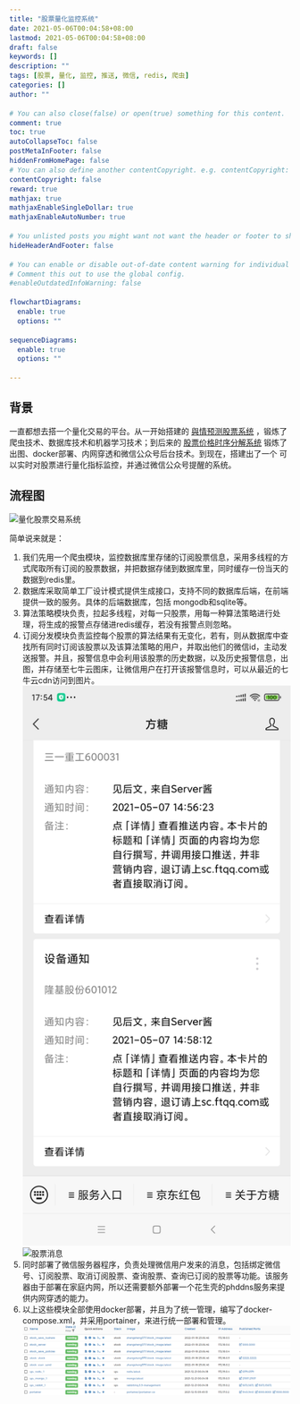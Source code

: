 ```yaml
---
title: "股票量化监控系统"
date: 2021-05-06T00:04:58+08:00
lastmod: 2021-05-06T00:04:58+08:00
draft: false
keywords: []
description: ""
tags: [股票, 量化, 监控, 推送, 微信, redis, 爬虫]
categories: []
author: ""

# You can also close(false) or open(true) something for this content.
comment: true
toc: true
autoCollapseToc: false
postMetaInFooter: false
hiddenFromHomePage: false
# You can also define another contentCopyright. e.g. contentCopyright: "This is another copyright."
contentCopyright: false
reward: true
mathjax: true
mathjaxEnableSingleDollar: true
mathjaxEnableAutoNumber: true

# You unlisted posts you might want not want the header or footer to show
hideHeaderAndFooter: false

# You can enable or disable out-of-date content warning for individual post.
# Comment this out to use the global config.
#enableOutdatedInfoWarning: false

flowchartDiagrams:
  enable: true
  options: ""

sequenceDiagrams: 
  enable: true
  options: ""

---
```


## 背景

一直都想去搭一个量化交易的平台。从一开始搭建的 [與情预测股票系统](https://github.com/zhangsheng377/emotion-predict-stock) ，锻炼了爬虫技术、数据库技术和机器学习技术；到后来的 [股票价格时序分解系统](https://github.com/zhangsheng377/stats_stock) 锻炼了出图、docker部署、内网穿透和微信公众号后台技术。到现在，搭建出了一个 可以实时对股票进行量化指标监控，并通过微信公众号提醒的系统。

## 流程图

![量化股票交易系统](/images/量化股票监控系统.png)

简单说来就是：

1. 我们先用一个爬虫模块，监控数据库里存储的订阅股票信息，采用多线程的方式爬取所有订阅的股票数据，并把数据存储到数据库里，同时缓存一份当天的数据到redis里。
2. 数据库采取简单工厂设计模式提供生成接口，支持不同的数据库后端，在前端提供一致的服务。具体的后端数据库，包括 mongodb和sqlite等。
3. 算法策略模块负责，拉起多线程，对每一只股票，用每一种算法策略进行处理，将生成的报警点存储进redis缓存，若没有报警点则忽略。
4. 订阅分发模块负责监控每个股票的算法结果有无变化，若有，则从数据库中查找所有同时订阅该股票以及该算法策略的用户，并取出他们的微信id，主动发送报警。并且，报警信息中会利用该股票的历史数据，以及历史报警信息，出图，并存储至七牛云图床，让微信用户在打开该报警信息时，可以从最近的七牛云cdn访问到图片。![股票消息列表](/images/stock_message_list.png) ![股票消息](/images/stock_message.png)
5. 同时部署了微信服务器程序，负责处理微信用户发来的消息，包括绑定微信号、订阅股票、取消订阅股票、查询股票、查询已订阅的股票等功能。该服务器由于部署在家庭内网，所以还需要额外部署一个花生壳的phddns服务来提供内网穿透的能力。
6. 以上这些模块全部使用docker部署，并且为了统一管理，编写了docker-compose.xml，并采用portainer，来进行统一部署和管理。![容器列表](/images/container_list.png)
